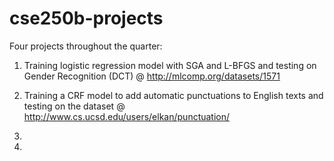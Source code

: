 cse250b-projects
================
Four projects throughout the quarter:

1. Training logistic regression model with SGA and L-BFGS and testing on
Gender Recognition (DCT) @ http://mlcomp.org/datasets/1571

2. Training a CRF model to add automatic punctuations to English texts and
testing on the dataset @ http://www.cs.ucsd.edu/users/elkan/punctuation/

3.

4.
	